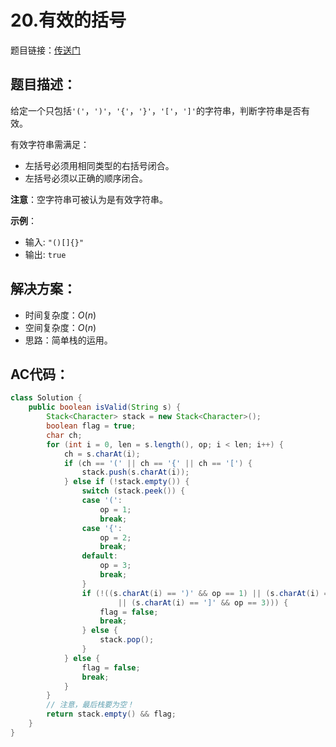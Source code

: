 # 20.有效的括号
题目链接：[传送门](https://leetcode-cn.com/problems/valid-parentheses/)

## 题目描述：
给定一个只包括`'('`，`')'`，`'{'`，`'}'`，`'['`，`']'`的字符串，判断字符串是否有效。

有效字符串需满足：

- 左括号必须用相同类型的右括号闭合。
- 左括号必须以正确的顺序闭合。

**注意**：空字符串可被认为是有效字符串。

**示例**：

- 输入: `"()[]{}"`
- 输出: `true`

## 解决方案：
- 时间复杂度：$O(n)$
- 空间复杂度：$O(n)$
- 思路：简单栈的运用。

## AC代码：
```java
class Solution {
	public boolean isValid(String s) {
		Stack<Character> stack = new Stack<Character>();
		boolean flag = true;
		char ch;
		for (int i = 0, len = s.length(), op; i < len; i++) {
			ch = s.charAt(i);
			if (ch == '(' || ch == '{' || ch == '[') {
				stack.push(s.charAt(i));
			} else if (!stack.empty()) {
				switch (stack.peek()) {
				case '(':
					op = 1;
					break;
				case '{':
					op = 2;
					break;
				default:
					op = 3;
					break;
				}
				if (!((s.charAt(i) == ')' && op == 1) || (s.charAt(i) == '}' && op == 2)
						|| (s.charAt(i) == ']' && op == 3))) {
					flag = false;
					break;
				} else {
					stack.pop();
				}
			} else {
				flag = false;
				break;
			}
		}
		// 注意，最后栈要为空！
		return stack.empty() && flag;
	}
}
```